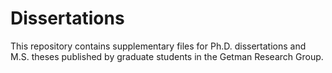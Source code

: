 # Dissertations

This repository contains supplementary files for Ph.D. dissertations and M.S. theses published by graduate students in the Getman Research Group.
